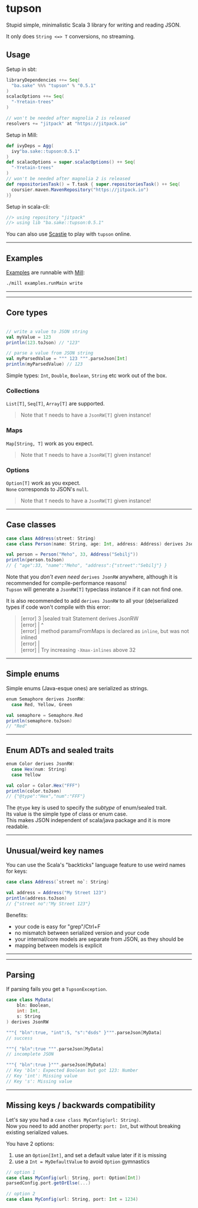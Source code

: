 # tupson

Stupid simple, minimalistic Scala 3 library for writing and reading JSON.

It only does `String <=> T` conversions, no streaming.

## Usage

Setup in sbt:
```scala
libraryDependencies ++= Seq(
  "ba.sake" %%% "tupson" % "0.5.1"
)
scalacOptions ++= Seq(
  "-Yretain-trees"
)

// won't be needed after magnolia 2 is released
resolvers += "jitpack" at "https://jitpack.io"
```

Setup in Mill:
```scala
def ivyDeps = Agg(
  ivy"ba.sake::tupson:0.5.1"
)
def scalacOptions = super.scalacOptions() ++ Seq(
  "-Yretain-trees"
)
// won't be needed after magnolia 2 is released
def repositoriesTask() = T.task { super.repositoriesTask() ++ Seq(
  coursier.maven.MavenRepository("https://jitpack.io")
)}
```

Setup in scala-cli:
```scala
//> using repository "jitpack"
//> using lib "ba.sake::tupson:0.5.1"
```

You can also use [Scastie](https://scastie.scala-lang.org/SPzw87ArSXqiFlmjT0G9BA) to play with `tupson` online.


---
## Examples

[Examples](examples/src/main/scala) are runnable with [Mill](https://com-lihaoyi.github.io/mill/mill/Intro_to_Mill.html):

```sh
./mill examples.runMain write
```

---
---
## Core types

```scala

// write a value to JSON string
val myValue = 123
println(123.toJson) // "123"

// parse a value from JSON string
val myParsedValue = """ 123 """.parseJson[Int]
println(myParsedValue) // 123
```

Simple types: `Int`, `Double`, `Boolean`, `String` etc work out of the box.

### Collections

`List[T]`, `Seq[T]`, `Array[T]` are supported.  
> Note that `T` needs to have a `JsonRW[T]` given instance!

### Maps

`Map[String, T]` work as you expect.  
> Note that `T` needs to have a `JsonRW[T]` given instance!

### Options

`Option[T]` work as you expect.  
`None` corresponds to JSON's `null`.  
> Note that `T` needs to have a `JsonRW[T]` given instance!


---
## Case classes

```scala
case class Address(street: String)
case class Person(name: String, age: Int, address: Address) derives JsonRW

val person = Person("Meho", 33, Address("Sebilj"))
println(person.toJson)
// { "age":33, "name":"Meho", "address":{"street":"Sebilj"} }
```

Note that you *don't even need* `derives JsonRW` anywhere, although it is recommended for compile-performance reasons!  
`Tupson` will generate a `JsonRW[T]` typeclass instance if it can not find one.

It is also recommended to add `derives JsonRW` to all your (de)serialized types if code won't compile with this error:
> [error]   3 |sealed trait Statement derives JsonRW  
> [error]     |                               ^  
> [error]     |    method paramsFromMaps is declared as `inline`, but was not inlined  
> [error]     |  
> [error]     |    Try increasing `-Xmax-inlines` above 32  

---
## Simple enums 

Simple enums (Java-esque ones) are serialized as strings.
```scala
enum Semaphore derives JsonRW:
  case Red, Yellow, Green

val semaphore = Semaphore.Red
println(semaphore.toJson)
// "Red"
```

---
## Enum ADTs and sealed traits

```scala
enum Color derives JsonRW:
  case Hex(num: String)
  case Yellow

val color = Color.Hex("FFF")
println(color.toJson)
// {"@type":"Hex","num":"FFF"}
```

The `@type` key is used to specify the *subtype* of enum/sealed trait.  
Its value is the simple type of class or enum case.  
This makes JSON independent of scala/java package and it is more readable.

---
## Unusual/weird key names

You can use the Scala's "backticks" language feature to use weird names for keys:

```scala
case class Address(`street no`: String)

val address = Address("My Street 123")
println(address.toJson)
// {"street no":"My Street 123"}
```

Benefits:
- your code is easy for "grep"/Ctrl+F
- no mismatch between serialized version and your code
- your internal/core models are separate from JSON, as they should be
- mapping between models is explicit

---
---
## Parsing

If parsing fails you get a `TupsonException`.

```scala
case class MyData(
    bln: Boolean,
    int: Int,
    s: String
) derives JsonRW

"""{ "bln":true, "int":5, "s":"dsds" }""".parseJson[MyData]
// success

"""{ "bln":true """.parseJson[MyData]
// incomplete JSON

"""{ "bln":true }""".parseJson[MyData]
// Key 'bln': Expected Boolean but got 123: Number
// Key 'int': Missing value
// Key 's': Missing value
```

---
## Missing keys / backwards compatibility

Let's say you had a `case class MyConfig(url: String)`.  
Now you need to add another property: `port: Int`, but without breaking existing serialized values.

You have 2 options:
1. use an `Option[Int]`, and set a default value later if it is missing
2. use a `Int = MyDefaultValue` to avoid `Option` gymnastics

```scala
// option 1
case class MyConfig(url: String, port: Option[Int])
parsedConfig.port.getOrElse(...)

// option 2
case class MyConfig(url: String, port: Int = 1234)
```











